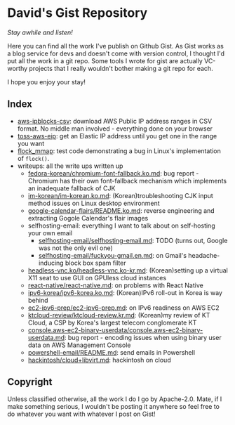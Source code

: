 # David's Gist Repository
*Stay awhile and listen!*

Here you can find all the work I've publish on Github Gist. As Gist works as a
blog service for devs and doesn't come with version control, I thought I'd put
all the work in a git repo. Some tools I wrote for gist are actually VC-worthy
projects that I really wouldn't bother making a git repo for each.

I hope you enjoy your stay!

## Index
- [aws-ipblocks-csv](aws-ipblocks-csv/README.md): download AWS Public IP address
  ranges in CSV format. No middle man involved - everything done on your browser
- [toss-aws-eip](toss-aws-eip/README.md): get an Elastic IP address until you get one in
  the range you want
- [flock_mmap](flock_mmap/README.md): test code demonstrating a bug in Linux's
  implementation of `flock()`.
- writeups: all the write ups written up
  - [fedora-korean/chromium-font-fallback.ko.md](writeups/fedora-korean/chromium-font-fallback.ko.md):
    bug report - Chromium has their own font-fallback mechanism which implements
    an inadequate fallback of CJK
  - [im-korean/im-korean.ko.md](writeups/im-korean/im-korean.ko.md):
    (Korean)troubleshooting CJK input method issues on Linux desktop environment
  - [google-calendar-flairs/README.ko.md](writeups/google-calendar-flairs/README.ko.md):
    reverse engineering and extracting Gogole Calendar's flair images
  - selfhosting-email: everything I want to talk about on self-hosting your own
    email
    - [selfhosting-email/selfhosting-email.md](writeups/selfhosting-email/selfhosting-email.md):
      TODO (turns out, Google was not the only evil one)
    - [selfhosting-email/fuckyou-gmail.en.md](writeups/selfhosting-email/fuckyou-gmail.en.md):
      on Gmail's headache-inducing block box spam filter
  - [headless-vnc.ko/headless-vnc.ko-kr.md](writeups/headless-vnc.ko/headless-vnc.ko-kr.md):
    (Korean)setting up a virtual X11 seat to use GUI on GPUless cloud instances
  - [react-native/react-native.md](writeups/react-native/react-native.md): on
    problems with React Native
  - [ipv6-korea/ipv6-korea.ko.md](writeups/ipv6-korea/ipv6-korea.ko.md):
    (Korean)IPv6 roll-out in Korea is way behind
  - [ec2-ipv6-prep/ec2-ipv6-prep.md](writeups/ec2-ipv6-prep/ec2-ipv6-prep.md):
    on IPv6 readiness on AWS EC2
  - [ktcloud-review/ktcloud-review.kr.md](writeups/ktcloud-review/ktcloud-review.kr.md):
    (Korean)my review of KT Cloud, a CSP by Korea's largest telecom conglomerate
    KT
  - [console.aws-ec2-binary-userdata/console.aws-ec2-binary-userdata.md](writeups/console.aws-ec2-binary-userdata/console.aws-ec2-binary-userdata.md):
    bug report - encoding issues when using binary user data on AWS Management
    Console
  - [powershell-email/README.md](writeups/powershell-email/README.md): send
    emails in Powershell
  - [hackintosh/cloud+libvirt.md](writeups/hackintosh/cloud+libvirt.md):
    hackintosh on cloud

## Copyright
Unless classified otherwise, all the work I do I go by Apache-2.0. Mate, if I
make something serious, I wouldn't be posting it anywhere so feel free to do
whatever you want with whatever I post on Gist!
